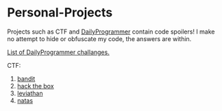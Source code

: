 # Personal-Projects

Projects such as CTF and [DailyProgrammer](https://old.reddit.com/r/dailyprogrammer/) contain code spoilers!
I make no attempt to hide or obfuscate my code, the answers are within.

[List of DailyProgrammer challanges.](https://old.reddit.com/r/dailyprogrammer/wiki/challenges)

CTF:
1) [bandit](https://overthewire.org/wargames/bandit/)
2) [hack the box](https://www.hackthebox.eu/)
3) [leviathan](https://overthewire.org/wargames/leviathan/)
4) [natas](https://overthewire.org/wargames/natas/)
